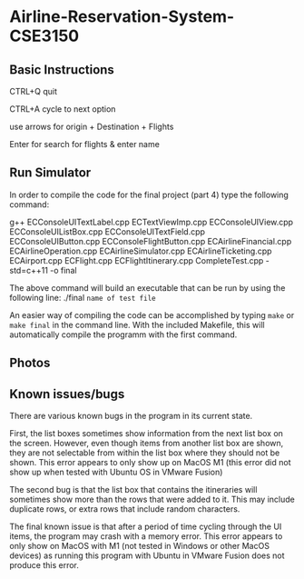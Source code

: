 # Airline-Reservation-System-CSE3150

## Basic Instructions
CTRL+Q quit

CTRL+A cycle to next option

use arrows for origin + Destination + Flights

Enter for search for flights & enter name

## Run Simulator

In order to compile the code for the final project (part 4) type the following command:

g++ ECConsoleUITextLabel.cpp ECTextViewImp.cpp ECConsoleUIView.cpp ECConsoleUIListBox.cpp ECConsoleUITextField.cpp ECConsoleUIButton.cpp ECConsoleFlightButton.cpp ECAirlineFinancial.cpp ECAirlineOperation.cpp ECAirlineSimulator.cpp ECAirlineTicketing.cpp ECAirport.cpp ECFlight.cpp ECFlightItinerary.cpp CompleteTest.cpp -std=c++11 -o final

The above command will build an executable that can be run by using the following line: ./final `name of test file`

An easier way of compiling the code can be accomplished by typing `make` or `make final` in the command line. With the included Makefile, this will automatically compile the programm with the first command.


## Photos


## Known issues/bugs

There are various known bugs in the program in its current state. 

First, the list boxes sometimes show information from the next list box on the screen. However, even though items from another list box are shown, they are not selectable from within the list box where they should not be shown.
    This error appears to only show up on MacOS M1 (this error did not show up when tested with Ubuntu OS in VMware Fusion)

The second bug is that the list box that contains the itineraries will sometimes show more than the rows that were added to it. This may include duplicate rows, or extra rows that include random characters.

The final known issue is that after a period of time cycling through the UI items, the program may crash with a memory error. This error appears to only show on MacOS with M1 (not tested in Windows or other MacOS devices) as running this program with Ubuntu in VMware Fusion does not produce this error.